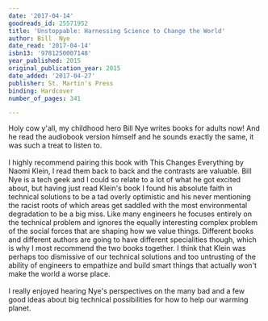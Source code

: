 ```yaml
---
date: '2017-04-14'
goodreads_id: 25571952
title: 'Unstoppable: Harnessing Science to Change the World'
author: Bill  Nye
date_read: '2017-04-14'
isbn13: '9781250007148'
year_published: 2015
original_publication_year: 2015
date_added: '2017-04-27'
publisher: St. Martin's Press
binding: Hardcover
number_of_pages: 341

---
```

Holy cow y'all, my childhood hero Bill Nye writes books for adults now! And he read the audiobook version himself and he sounds exactly the same, it was such a treat to listen to.<br/><br/>I highly recommend pairing this book with This Changes Everything by Naomi Klein, I read them back to back and the contrasts are valuable. Bill Nye is a tech geek and I could so relate to a lot of what he got excited about, but having just read Klein's book I found his absolute faith in technical solutions to be a tad overly optimistic and his never mentioning the racist roots of which areas get saddled with the most environmental degradation to be a big miss. Like many engineers he focuses entirely on the technical problem and ignores the equally interesting complex problem of the social forces that are shaping how we value things. Different books and different authors are going to have different specialities though, which is why I most recommend the two books together. I think that Klein was perhaps too dismissive of our technical solutions and too untrusting of the ability of engineers to empathize and build smart things that actually won't make the world a worse place.<br/><br/>I really enjoyed hearing Nye's perspectives on the many bad and a few good ideas about big technical possibilities for how to help our warming planet.
